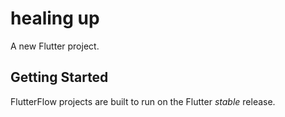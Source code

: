 # healing up

A new Flutter project.

## Getting Started

FlutterFlow projects are built to run on the Flutter _stable_ release.
